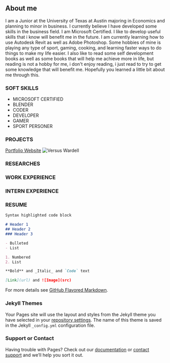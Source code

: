 ## About me

I am a Junior at the University of Texas at Austin majoring in Economics and planning to minor in business. I currently believe I have developed some skills in the business field. I am Microsoft Certified. I like to develop useful skills that i know will benefit me in the future. I am currently learning how to use Autodesk Revit as well as Adobe Photoshop. Some hobbies of mine is playing any type of sport, gaming, cooking,  and learning faster ways to do things to make my life easier. I also like to read some self development books as well as some books that will help me achieve more in life, but reading is not a hobby for me, i don't enjoy reading, i just read to try to get some knowledge that will benefit me. Hopefully you learned a little bit about me through this.

### SOFT SKILLS

- MICROSOFT CERTIFIED
- BLENDER
- CODER
- DEVELOPER
- GAMER
- SPORT PERSONER
  
### PROJECTS
[Portfolio Website](https://nitsudp.github.io/DustinPham/)
![Versus Wardell](image)


### RESEARCHES

### WORK EXPERIENCE

### INTERN EXPERIENCE

### RESUME



```markdown
Syntax highlighted code block

# Header 1
## Header 2
### Header 3

- Bulleted
- List

1. Numbered
2. List

**Bold** and _Italic_ and `Code` text

[Link](url) and ![Image](src)
```

For more details see [GitHub Flavored Markdown](https://guides.github.com/features/mastering-markdown/).

### Jekyll Themes

Your Pages site will use the layout and styles from the Jekyll theme you have selected in your [repository settings](https://github.com/NitsudP/DustinPham/settings). The name of this theme is saved in the Jekyll `_config.yml` configuration file.

### Support or Contact

Having trouble with Pages? Check out our [documentation](https://docs.github.com/categories/github-pages-basics/) or [contact support](https://github.com/contact) and we’ll help you sort it out.
